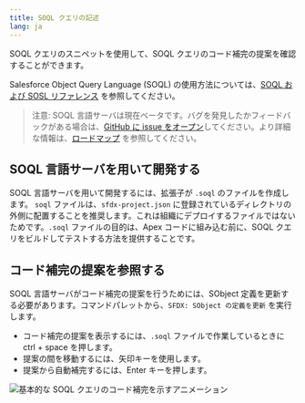 ```yaml
---
title: SOQL クエリの記述
lang: ja
---
```


SOQL クエリのスニペットを使用して、SOQL クエリのコード補完の提案を確認することができます。

Salesforce Object Query Language (SOQL) の使用方法については、[SOQL および SOSL リファレンス](https://developer.salesforce.com/docs/atlas.en-us.soql_sosl.meta/soql_sosl/sforce_api_calls_soql.htm) を参照してください。

> 注意: SOQL 言語サーバは現在ベータです。バグを発見したかフィードバックがある場合は、[GitHub に issue をオープン](./ja/bugs-and-feedback)してください。より詳細な情報は、[ロードマップ](https://github.com/forcedotcom/salesforcedx-vscode/wiki/Roadmap) を参照してください。

## SOQL 言語サーバを用いて開発する

SOQL 言語サーバを用いて開発するには、拡張子が `.soql` のファイルを作成します。 `soql` ファイルは、`sfdx-project.json` に登録されているディレクトリの外側に配置することを推奨します。これは組織にデプロイするファイルではないためです。`.soql` ファイルの目的は、Apex コードに組み込む前に、SOQL クエリをビルドしてテストする方法を提供することです。

## コード補完の提案を参照する

SOQL 言語サーバがコード補完の提案を行うためには、SObject 定義を更新する必要があります。コマンドパレットから、`SFDX: SObject の定義を更新` を実行します。

- コード補完の提案を表示するには、`.soql` ファイルで作業しているときに ctrl + space を押します。
- 提案の間を移動するには、矢印キーを使用します。
- 提案から自動補完するには、Enter キーを押します。

![基本的な SOQL クエリのコード補完を示すアニメーション](./images/soql-completion.gif)
